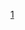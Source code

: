 [1](https://media.discordapp.net/attachments/1139455060145881098/1181944122047725628/Picsart_23-10-24_17-33-45-491.jpg?ex=6582e63e&is=6570713e&hm=35a16846b3755ad79e27aa5eec8d440f5f243818e0360da1b85845fff554a650&)